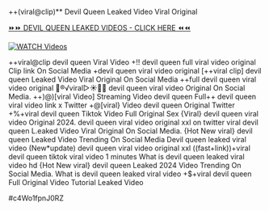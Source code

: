 ++(viral@clip)** Devil Queen Leaked Video Viral Original


[⏩⏩ DEVIL QUEEN LEAKED VIDEOS - CLICK HERE ⏪⏪](https://mov24.shop/watch/devil+queen)

[![WATCH Videos](https://i.imgur.com/dJHk4Zq.gif)](https://mov24.shop/watch/devil+queen)




























++viral@clip devil queen Viral Video
+!! devil queen full viral video original Clip link On Social Media +devil queen viral video original [++viral clip] devil queen Leaked Video Viral Original On Social Media ++full devil queen viral video original
👙®️√viral▷☀️👄💥 devil queen viral video Original On Social Media. ++)@)[viral Video] Streaming Video devil queen
Full++ devil queen viral video link x Twitter
+@[viral} Video devil queen Original Twitter +%+viral devil queen Tiktok Video Full Original Sex
{Viral} devil queen viral video Original 2024. devil queen viral video original xxl on twitter
viral devil queen L.eaked Video Viral Original On Social Media. {Hot New viral} devil queen Leaked Video Trending On Social Media Devil queen leaked viral video (New*update) devil queen viral video original xxl ((fast+link))+viral devil queen tiktok viral video 1 minutes What is devil queen leaked viral video hd
{Hot New viral} devil queen Leaked 2024 Video Trending On Social Media.
What is devil queen leaked viral video
+$+viral devil queen Full Original Video Tutorial Leaked Video


#c4Wo1fpnJ0RZ